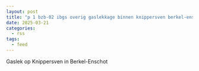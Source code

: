 ```yaml
---
layout: post
title: "p 1 bzb-02 ibgs overig gaslekkage binnen knippersven berkel-enschot 209092 209431"
date: 2025-03-21
categories: 
  - rss
tags: 
  - feed
---
```


Gaslek op Knippersven in Berkel-Enschot
